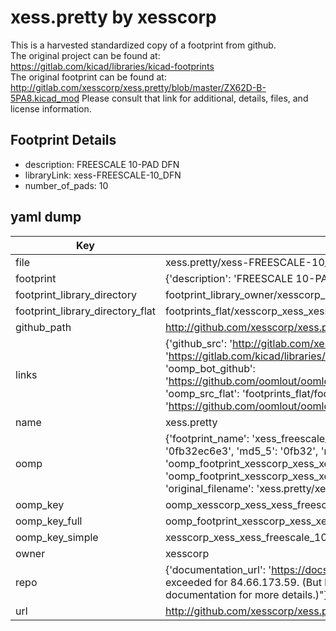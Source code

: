 # xess.pretty by xesscorp  
This is a harvested standardized copy of a footprint from github.  
The original project can be found at:  
https://gitlab.com/kicad/libraries/kicad-footprints  
The original footprint can be found at:
http://gitlab.com/xesscorp/xess.pretty/blob/master/ZX62D-B-5PA8.kicad_mod
Please consult that link for additional, details, files, and license information.  
## Footprint Details
* description: FREESCALE 10-PAD DFN  
* libraryLink: xess-FREESCALE-10_DFN  
* number_of_pads: 10  
## yaml dump  
| Key | Value |  
| --- | --- |  
| file | xess.pretty/xess-FREESCALE-10_DFN.kicad_mod |  
| footprint | {'description': 'FREESCALE 10-PAD DFN', 'libraryLink': 'xess-FREESCALE-10_DFN', 'number_of_pads': 10} |  
| footprint_library_directory | footprint_library_owner/xesscorp_xess.pretty |  
| footprint_library_directory_flat | footprints_flat/xesscorp_xess_xess_freescale_10_dfn/working |  
| github_path | http://github.com/xesscorp/xess.pretty/blob/master/xess-FREESCALE-10_DFN.kicad_mod |  
| links | {'github_src': 'http://gitlab.com/xesscorp/xess.pretty/blob/master/ZX62D-B-5PA8.kicad_mod', 'github_src_repo': 'https://gitlab.com/kicad/libraries/kicad-footprints', 'oomp_bot': 'footprints/xesscorp_xess_xess_freescale_10_dfn/working', 'oomp_bot_github': 'https://github.com/oomlout/oomlout_oomp_footprint_bot/tree/main/footprints/xesscorp_xess_xess_freescale_10_dfn/working', 'oomp_src_flat': 'footprints_flat/footprints_flat/xesscorp_xess_xess_freescale_10_dfn/working', 'oomp_src_flat_github': 'https://github.com/oomlout/oomlout_oomp_footprint_src/tree/main/footprints_flat/xesscorp_xess_xess_freescale_10_dfn/working'} |  
| name | xess.pretty |  
| oomp | {'footprint_name': 'xess_freescale_10_dfn', 'library_name': 'xess', 'md5': '0fb32ec6e339968c6efd4d5fbce00edc', 'md5_10': '0fb32ec6e3', 'md5_5': '0fb32', 'md5_6': '0fb32e', 'oomp_key': 'oomp_xesscorp_xess_xess_freescale_10_dfn', 'oomp_key_extra': 'oomp_footprint_xesscorp_xess_xess_freescale_10_dfn', 'oomp_key_full': 'oomp_footprint_xesscorp_xess_xess_freescale_10_dfn_0fb32e', 'oomp_key_simple': 'xesscorp_xess_xess_freescale_10_dfn', 'original_filename': 'xess.pretty/xess-FREESCALE-10_DFN.kicad_mod', 'owner_name': 'xesscorp'} |  
| oomp_key | oomp_xesscorp_xess_xess_freescale_10_dfn |  
| oomp_key_full | oomp_footprint_xesscorp_xess_xess_freescale_10_dfn |  
| oomp_key_simple | xesscorp_xess_xess_freescale_10_dfn |  
| owner | xesscorp |  
| repo | {'documentation_url': 'https://docs.github.com/rest/overview/resources-in-the-rest-api#rate-limiting', 'message': "API rate limit exceeded for 84.66.173.59. (But here's the good news: Authenticated requests get a higher rate limit. Check out the documentation for more details.)"} |  
| url | http://github.com/xesscorp/xess.pretty |  

